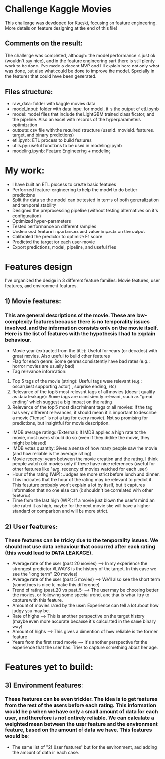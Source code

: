 # Challenge Kaggle Movies
This challenge was developed for Kueski, focusing on feature engineering. More details on feature designing at the end of this file!

## Comments on the result:
The challenge was completed, although: the model performance is just ok (wouldn't say nice), and in the feature engineering part there is still plenty work to be done. 
I've made a decent MVP and I'll explain here not only what was done, but also what could be done to improve the model. 
Specially in the features that could have been generated.

## Files structure:
* raw_data: folder with kaggle movies data 
* model_input: folder with data input for model, it is the output of etl.ipynb
* model: model files that include the LightGBM trained classificator, and the pipeline. Also an excel with records of the hyperparameters optimization
* outputs: csv file with the required structure (userId, movieId, features, target, and binary predictions)
* etl.ipynb: ETL process to build features
* utils.py: useful functions to be used in modeling.ipynb
* modeling.ipynb: Feature Engineering + modeling 

# My work: 
- I have built an ETL process to create basic features
- Performed feature-engineering to help the model to do better predictions
- Split the data so the model can be tested in terms of both generalization and temporal stability
- Designed the preprocessing pipeline (without testing alternatives on it's configuration)
- Optimized hyper-parameters
- Tested performance on different samples
- Understood feature importances and value impacts on the output
- Calibrated the predictor to optimize F1 score 
- Predicted the target for each user-movie 
- Export predictions, model, pipeline, and useful files

# Features design
I've organized the design in 3 different feature families: Movie features, user features, and environment features.
## 1) Movie features: 
### This are general descriptions of the movie. These are low-complexity features because there is no temporality issues involved, and the information consists only on the movie itself. Here is the list of features with the hypothesis I had to explain behaviour.
- Movie year (extracted from the title): Useful for years (or decades) with great movies. Also useful to build other features
- Flag for each genre: Some genres consistently have bad rates (e.g.: horror movies are usually bad)
- Tag relevance information:
1. Top 5 tags of the movie (string): Useful tags were relevant (e.g.: oscar(best supporting actor) , surprise ending, etc)
2. Relevance of the top 5 most relevant tags of all movies (doesnt qualify as data leakage): Some tags are consistently relevant, such as "great ending" which suggest a big impact on the rating 
3. Relevance of the top 5 most discriminant tags of all movies: If the tag has very different relevances, it should mean it is important to describe a movie ("tense" is not a tag for every movie). Not so promising for predictions, but insightful for movie description. 
- IMDB average ratings (External): If IMDB applied a high rate to the movie, most users should do so (even if they dislike the movie, they might be biased)
- IMDB votes quantity: Gives a sense of how many people saw the movie (and how reliable is the average rating)
- Movie recency: years between the movie creation and the rating. I think people watch old movies only if these have nice references (useful for other features like "avg. recency of movies watched for each user)
- Hour of the rating (WIP): Judges are more strict before lunch and dinner. This indicates that the hour of the rating may be relevant to predict it. This feauture probably won't explain a lot by itself, but it captures information that no one else can (it shouldn't be correlated with other features)
- Time from the last high (WIP): If a movie just blown the user's mind an she rated it as high, maybe for the next movie she will have a higher standard or comparison and will be more strict.

## 2) User features:
### These features can be tricky due to the temporality issues. We should not use data behaviour that occurred after each rating (this would lead to DATA LEAKAGE). 
- Average rate of the user (past 20 movies) --> In my experience the strongest predictor ALWAYS is the history of the target. In this case we see the "long term" (20 movies)
- Average rate of the user (past 5 movies) --> We'll also see the short term (sometimes is nice to make this difference)
- Trend of rating (past_20 vs past_5) --> The user may be choosing better the movies, or following some special trend, and that is what I try to capture with this feature. 
- Amount of movies rated by the user: Experience can tell a lot about how judgy you may be.
- Rate of highs --> This is another perspective on the target history (maybe even more accurate because it's calculated in the same binary way)
- Amount of highs --> This gives a dimention of how reliable is the former feature
- Years from the first rated movie --> It's another perspective for the experience that the user has. Tries to capture something about her age.

# Features yet to build:
## 3) Environment features:
### These features can be even trickier. The idea is to get features from the rest of the users before each rating. This information would help when we have only a small amount of data for each user, and therefore is not entirely reliable. We can calculate a weighted mean between the user feature and the environment feature, based on the amount of data we have. This features would be:
- The same list of "2) User features" but for the environment, and adding the amount of data in each case.

